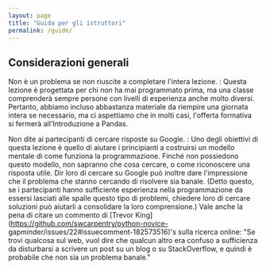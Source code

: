 ```yaml
---
layout: page
title: "Guida per gli istruttori"
permalink: /guide/
---
```


## Considerazioni generali

Non è un problema se non riuscite a completare l'intera lezione.
:   Questa lezione è progettata per chi non ha mai programmato prima,
    ma una classe comprenderà sempre persone con livelli di esperienza anche molto diversi.
    Pertanto, abbiamo incluso abbastanza materiale da riempire una giornata intera se necessario,
    ma ci aspettiamo che in molti casi, l'offerta formativa si fermerà all'Introduzione a Pandas.

Non dite ai partecipanti di cercare risposte su Google.
:   Uno degli obiettivi di questa lezione è quello di
    aiutare i principianti a costruirsi un modello mentale di come funziona la programmazione.
    Finché non possiedono questo modello,
    non sapranno che cosa cercare, o come riconoscere una risposta utile.
    Dir loro di cercare su Google può inoltre dare l'impressione che il problema che stanno cercando di risolvere sia banale.
    (Detto questo, se i partecipanti hanno sufficiente esperienza nella programmazione da essersi
    lasciati alle spalle questo tipo di problemi, chiedere loro di cercare soluzioni può aiutarli a
    consolidare la loro comprensione.)
    Vale anche la pena di citare un commento di
    [Trevor King](https://github.com/swcarpentry/python-novice-
    gapminder/issues/22#issuecomment-182573516)'s
    sulla ricerca online:
    "Se trovi qualcosa sul web,
    vuol dire che qualcun altro era confuso a sufficienza da disturbarsi a scrivere un post su un blog o su
    StackOverflow, e quindi è probabile che non sia un problema banale."


